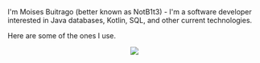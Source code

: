## 
I'm Moises Buitrago (better known as NotB1t3) - I'm a software developer interested in Java databases, Kotlin, SQL, and other current technologies.

Here are some of the ones I use.

<p align="center">
  <img src="https://skillicons.dev/icons?i=js,ts,html,css,nodejs,py,tailwind,vue,mongodb,astro,docker,figma" />
</p>

